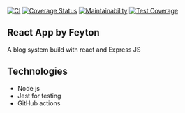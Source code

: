 [![CI](https://github.com/feyton/react-app/actions/workflows/node.js.yml/badge.svg)](https://github.com/feyton/react-app/actions/workflows/node.js.yml) [![Coverage Status](https://coveralls.io/repos/github/feyton/atlp-react/badge.svg?branch=main)](https://coveralls.io/github/feyton/atlp-react?branch=main) [![Maintainability](https://api.codeclimate.com/v1/badges/5ee7fd0de0eace2014b7/maintainability)](https://codeclimate.com/github/feyton/react-app/maintainability) [![Test Coverage](https://api.codeclimate.com/v1/badges/5ee7fd0de0eace2014b7/test_coverage)](https://codeclimate.com/github/feyton/react-app/test_coverage)

## React App by Feyton

A blog system build with react and Express JS

## Technologies
- Node js
- Jest for testing
- GitHub actions